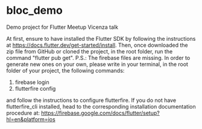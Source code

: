 # bloc_demo
Demo project for Flutter Meetup Vicenza talk

At first, ensure to have installed the Flutter SDK by following the instructions at https://docs.flutter.dev/get-started/install.
Then, once downloaded the zip file from GitHub or cloned the project, in the root folder, run the command "flutter pub get".
P.S.: The firebase files are missing. In order to generate new ones on your own, please write in your terminal, in the root folder of your project, the following commands:

1. firebase login
2. flutterfire config

and follow the instructions to configure flutterfire.
If you do not have flutterfire_cli installed, head to the corresponding installation documentation procedure at: https://firebase.google.com/docs/flutter/setup?hl=en&platform=ios
